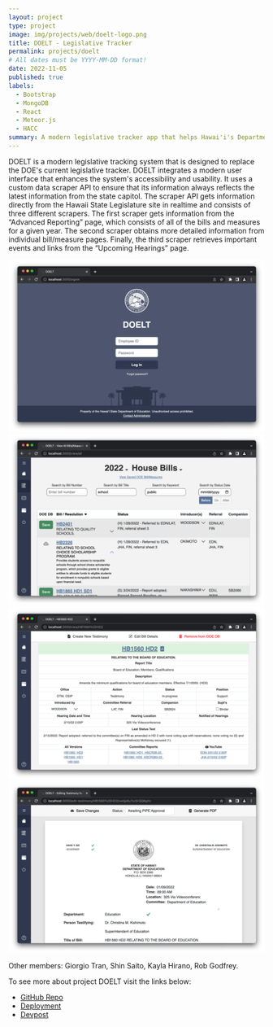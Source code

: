 ```yaml
---
layout: project
type: project
image: img/projects/web/doelt-logo.png
title: DOELT - Legislative Tracker
permalink: projects/doelt
# All dates must be YYYY-MM-DD format!
date: 2022-11-05
published: true
labels:
  - Bootstrap
  - MongoDB
  - React
  - Meteor.js
  - HACC
summary: A modern legislative tracker app that helps Hawai'i's Department of Education keep up with upcoming hearings and write testimonies more efficiently through custom built scrapers.
---
```


DOELT is a modern legislative tracking system that is designed to replace the DOE's current legislative tracker. DOELT integrates a modern user interface that enhances the system's accessibility and usability. It uses a custom data scraper API to ensure that its information always reflects the latest information from the state capitol. The scraper API gets information directly from the Hawaii State Legislature site in realtime and consists of three different scrapers. The first scraper gets information from the “Advanced Reporting” page, which consists of all of the bills and measures for a given year. The second scraper obtains more detailed information from individual bill/measure pages. Finally, the third scraper retrieves important events and links from the “Upcoming Hearings” page.

<div class="text-center p-4">
 <img width="700px" class="img-fluid"  src="../img/projects/web/doelt-landing.png">
 <img width="700px" class="img-fluid"  src="../img/projects/web/doelt-all-bills.png">
 <img width="700px" class="img-fluid"  src="../img/projects/web/doelt-bill-details.png">
 <img width="700px" class="img-fluid"  src="../img/projects/web/doelt-edit-testimony.png">
</div>
 
Other members: Giorgio Tran, Shin Saito, Kayla Hirano, Rob Godfrey.
 
 To see more about project DOELT visit the links below:
- [GitHub Repo](https://github.com/HACC2022/Cassiopeia)
- [Deployment](https://doelt-hawaii.xyz/)
- [Devpost](https://devpost.com/software/doelt)
 

 
 
